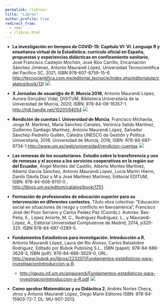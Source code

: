 ```yaml
---
permalink: /libros/
title: "Libros"
author_profile: true
redirect_from: 
  - /md/
  - /libros.html
---
```





- **La investigación en tiempos de COVID-19. Capitulo VI: VI. Lenguaje R y enseñanza virtual de la Estadística: currículo oficial en España, propuestas y experiencias didácticas en confinamiento sanitario**, José Francisco Castejón  Mochón, José Ríos Carrillo, Encarnación  Sánchez  Jiménez, Antonio Maurandi López, Universidad  Tecnocientífica  del  Pacífico SC, 2021, ISBN 978-607-8759-15-6. <http://tecnocientifica.com.mx/editorial_tecnocie/index.php/editorialutp/catalog/book/13>)
    ![](https://amaurandi.github.io/files/libro-inventiemposdecovidUTP.png)


- **X Jornadas de usuari@s de R. Murcia 2018**, Antonio Maurandi López, Aurora González Vidal, DIGITUM, Biblioteca Universitaria de la Universidad de Murcia, 2020, ISBN: 978-84-09-16357-1. <http://hdl.handle.net/10201/94054>
    ![](https://amaurandi.github.io/files/xjornadasR2018.png)


- **Rendición de cuentas I. Universidad de Murcia**, Francisco Michavila, Jorge M. Martínez, María Sánchez-Canales, Verónica Salido Martínez, Guillermo Santiago Martínez, Antonio Maurandi López, Salvador Sánchez-Pedreño Guillén, Cátedra UNESCO de Gestión y Política Universitaria, 2018. Universidad de Murcia, 2018, ISBN: 978-84-697-9734-1.<http://www.um.es/web/universidad/rendicion-cuentas>
    ![](https://amaurandi.github.io/files/rendicionCuentas.png)

- **Las remesas de los ecuatorianos. Estudio sobre la transferencia y uso de remesas y el acceso a los servicios cooperativos en la región sur del
Ecuador**, Ángel Montes del Castillo, Alberto Montes Martínez, Alberto García Sánchez, Antonio Maurandi López, Lucía Martín Hierro, Danilo Dávila Díaz
y M a José Martínez Martínez, Editorial EDITUM, ISBN: 978-84-608-8110-0 , <http://libros.um.es/editum/catalog/book/1751>.


- **Formación de profesionales de educación superior para su intervención en diferentes contextos**, Título obra colectiva: “Educación social en situaciones de riesgo y conflicto en Iberoamérica”, Francisco José del Pozo Serrano y Carlos Peláez Paz (Coords.). Autores: Bas-Peña, E., López Aniorte, M. C., Rodríguez Rodríguez, L., y Maurandi-López, A., Editorial Universidad Complutense de Madrid, 2014, p320-325. ISBN 978-84-697-0289-5.


- **Fundamentos Estadísticos para investigación. Introducción a R**, Antonio Maurandi López, Laura del Río Alonso, Carlos Balsalobre Rodríguez, Editado por
Bubok Publising S.L.. ISBN (papel): 978-84-686-3628-3, ISBN (pdf): 978-84-686-3629-0, URL: <http://www.bubok.es/libros/223207/Fundamentos-estadisticos-para-investigacionIntroduccion-a-R>.
    + <http://gauss.inf.um.es/amaurandi/Fundamentos-estadisticos-para-investigacionIntroduccion-a-R.pdf>
    ![](https://amaurandi.github.io/files/feir-book.png)

- **Como aprobar Matemáticas y su Didáctica 2**, Andrés Nortes Checa, otros y Antonio Maurandi López, Diego Marín Editores ISBN: 978-84-15903-72-7, DL:
MU-907-2013.
